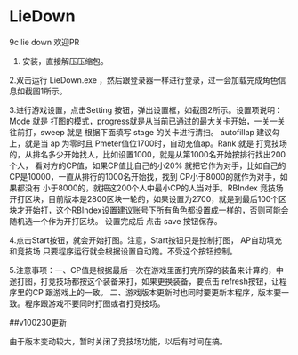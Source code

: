 # LieDown
9c lie down 欢迎PR

1. 安装，直接解压压缩包。

2.双击运行 LieDown.exe ，然后跟登录器一样进行登录，过一会加载完成角色信息如截图1所示。

3.进行游戏设置，点击Setting 按钮，弹出设置框，如截图2所示。设置项说明： Mode 就是 打图的模式，progress就是从当前已通过的最大关卡开始，一关一关往前打，sweep 就是 根据下面填写 stage 的关卡进行清扫。 autofillap 建议勾上，就是当 ap 为零时且 Pmeter值位1700时，自动充值ap。Rank 就是 打竞技场的，从排名多少开始找人，比如设置1000，就是从第1000名开始按排行找出200个人， 看对方的CP值，如果CP值比自己的小20% 就把它作为对手，比如自己的CP是10000，一直从排行的1000名开始找，找到 CP小于8000的就作为对手，如果都没有 小于8000的，就把这200个人中最小CP的人当对手。RBIndex 竞技场开打区块，目前版本是2800区块一轮的，如果设置为2700，就是到最后100个区块才开始打，这个RBIndex设置建议账号下所有角色都设置成一样的，否则可能会随机选一个作为开打区块。 设置完成后 点击 save 按钮保存。

4.点击Start按钮，就会开始打图。注意，Start按钮只是控制打图， AP自动填充和竞技场 只要程序运行就会根据设置自动跑。不受这个按钮控制。

5.注意事项：一、CP值是根据最后一次在游戏里面打完所穿的装备来计算的，中途打图，打竞技场都按这个装备来打，如果更换装备，要点击 refresh按钮，让程序里的CP 跟游戏上的一致。 二、游戏版本更新时也同时要更新本程序，版本要一致。程序跟游戏不要同时打图或者打竞技场。

##v100230更新

由于版本变动较大，暂时关闭了竞技场功能，以后有时间在搞。
